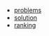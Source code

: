 - [problems][1]
- [solution][2]
- [ranking][3]

[1]: http://codeforces.com/contest/681
[2]: http://codeforces.com/blog/entry/45425
[3]: http://codeforces.com/contest/681/standings
